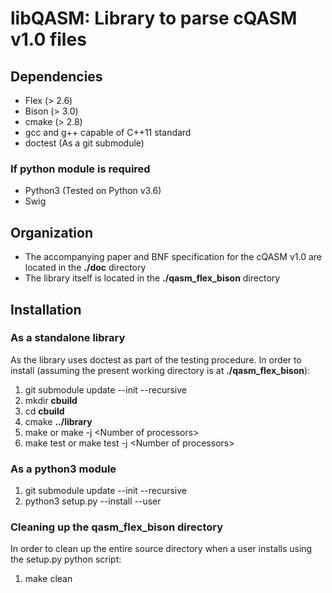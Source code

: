 # libQASM: Library to parse cQASM v1.0 files

## Dependencies
* Flex (> 2.6)
* Bison (> 3.0)
* cmake (> 2.8)
* gcc and g++ capable of C++11 standard
* doctest (As a git submodule)

### If python module is required
* Python3 (Tested on Python v3.6)
* Swig

## Organization
* The accompanying paper and BNF specification for the cQASM v1.0 are located in the **./doc** directory
* The library itself is located in the **./qasm_flex_bison** directory

## Installation

### As a standalone library
As the library uses doctest as part of the testing procedure. In order to install (assuming the present working directory is at **./qasm_flex_bison**):
1. git submodule update --init --recursive
2. mkdir **cbuild**
3. cd **cbuild**
4. cmake **../library**
5. make or make -j \<Number of processors\>
6. make test or make test -j \<Number of processors\>

### As a python3 module
1. git submodule update --init --recursive
2. python3 setup.py --install --user

### Cleaning up the **qasm\_flex\_bison** directory
In order to clean up the entire source directory when a user installs using the setup.py python script:
1. make clean
